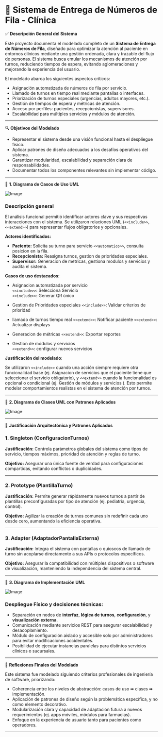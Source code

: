 # 🏥 Sistema de Entrega de Números de Fila - Clínica

✅ **Descripción General del Sistema**

Este proyecto documenta el modelado completo de un **Sistema de Entrega de Números de Fila**, diseñado para optimizar la atención al paciente en entornos clínicos mediante una gestión ordenada, clara y trazable del flujo de personas. El sistema busca emular los mecanismos de atención por turnos, reduciendo tiempos de espera, evitando aglomeraciones y mejorando la experiencia del usuario.

El modelado abarca los siguientes aspectos críticos:

- Asignación automatizada de números de fila por servicio.
- Llamado de turnos en tiempo real mediante pantallas o interfaces.
- Priorización de turnos especiales (urgencias, adultos mayores, etc.).
- Gestión de tiempos de espera y métricas de atención.
- Acceso por perfiles: pacientes, recepcionistas, supervisores.
- Escalabilidad para múltiples servicios y módulos de atención.

---

🔍 **Objetivos del Modelado**

- Representar el sistema desde una visión funcional hasta el despliegue físico.
- Aplicar patrones de diseño adecuados a los desafíos operativos del sistema.
- Garantizar modularidad, escalabilidad y separación clara de responsabilidades.
- Documentar todos los componentes relevantes sin implementar código.

---

🔹 **1. Diagrama de Casos de Uso UML**

![Image](https://github.com/user-attachments/assets/d46e2189-c127-4d07-ad20-7eef3760e2d8)

### Descripción general

El análisis funcional permitió identificar actores clave y sus respectivas interacciones con el sistema. Se utilizaron relaciones UML (`<<include>>`, `<<extend>>`) para representar flujos obligatorios y opcionales.

**Actores identificados:**

- **Paciente:** Solicita su turno para servicio `<<automatico>>`, consulta posicion en la fila.
- **Recepcionista:** Reasigna turnos, gestion de prioridades especiales.
- **Supervisor:** Generacion de metricas, gestiona modulos y servicios y audita el sistema.

**Casos de uso destacados:**

- Asignacion automatizada por servicio  
  `<<include>>`: Selecciona Servicio   
  `<<include>>`: Generar QR único

- Gestion de Prioridades especiales
  `<<include>>`: Validar criterios de prioridad

- llamado de turnos tiempo real
  `<<extend>>`: Notificar paciente
  `<<extend>>`: Actualizar displays

- Generacion de métricas
  `<<extend>>`: Exportar reportes

- Gestión de módulos y servicios  
  `<<extend>>`: configurar nuevos servicios

**Justificación del modelado:**

Se utilizaron `<<include>>` cuando una acción siempre requiere otra funcionalidad base (ej. Asignacion de servicios que el paciente tiene que seleccionar el servicio obligatorio), y `<<extend>>` cuando la funcionalidad es opcional o condicional (ej. Gestión de módulos y servicios ). Esto permite modelar comportamientos realistas en el sistema de atención por turnos.

---

🔹 **2. Diagrama de Clases UML con Patrones Aplicados**

![Image](https://github.com/user-attachments/assets/2caffe19-b77b-471a-8d32-f0044a8ddd15)

---

🧩 **Justificación Arquitectónica y Patrones Aplicados**

### 1. **Singleton (ConfiguracionTurnos)**
**Justificación:**
Controla parámetros globales del sistema como tipos de servicio, tiempos máximos, prioridad de atención y reglas de turno.

**Objetivo:**
Asegurar una única fuente de verdad para configuraciones compartidas, evitando conflictos o duplicidades.

---

### 2. **Prototype (PlantillaTurno)**
**Justificación:**
Permite generar rápidamente nuevos turnos a partir de plantillas preconfiguradas por tipo de atención (ej. pediatría, urgencia, control).

**Objetivo:**
Agilizar la creación de turnos comunes sin redefinir cada uno desde cero, aumentando la eficiencia operativa.

---

### 3. **Adapter (AdaptadorPantallaExterna)**
**Justificación:**
Integra el sistema con pantallas o quioscos de llamado de turno sin acoplarse directamente a sus APIs o protocolos específicos.

**Objetivo:**
Asegurar la compatibilidad con múltiples dispositivos o software de visualización, manteniendo la independencia del sistema central.

---

🔹 **3. Diagrama de Implementación UML**

![Image](https://github.com/user-attachments/assets/8f0e202f-c84f-4766-92e7-24e4f4b02b45)

### Despliegue Físico y decisiones técnicas:

- Separación en nodos de **interfaz**, **lógica de turnos**, **configuración**, y **visualización externa**.
- Comunicación mediante servicios REST para asegurar escalabilidad y desacoplamiento.
- Módulo de configuración aislado y accesible solo por administradores para evitar modificaciones accidentales.
- Posibilidad de ejecutar instancias paralelas para distintos servicios clínicos o sucursales.

---

🧩 **Reflexiones Finales del Modelado**

Este sistema fue modelado siguiendo criterios profesionales de ingeniería de software, priorizando:

- Coherencia entre los niveles de abstracción: casos de uso ➡ clases ➡ implementación.
- Aplicación de patrones de diseño según la problemática específica, y no como elemento decorativo.
- Modularización clara y capacidad de adaptación futura a nuevos requerimientos (ej. apps móviles, módulos para farmacias).
- Enfoque en la experiencia de usuario tanto para pacientes como operadores.

---
